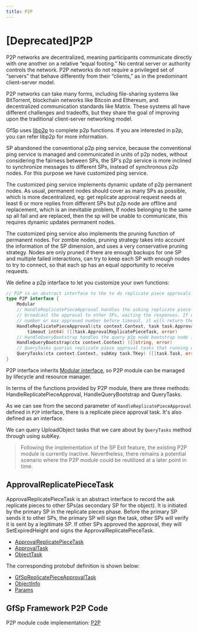 ```yaml
---
title: P2P
---
```


# [Deprecated]P2P

P2P networks are decentralized, meaning participants communicate directly with one another on a relative “equal footing.” No central server or authority controls the network. P2P networks do not require a privileged set of “servers” that behave differently from their “clients,” as in the predominant client-server model.

P2P networks can take many forms, including file-sharing systems like BitTorrent, blockchain networks like Bitcoin and Ethereum, and decentralized communication standards like Matrix. These systems all have different challenges and tradeoffs, but they share the goal of improving upon the traditional client-server networking model.

GfSp uses [libp2p](https://github.com/libp2p/go-libp2p) to complete p2p functions. If you are interested in p2p, you can refer libp2p for more information.

SP abandoned the conventional p2p ping service, because the conventional ping service is managed and communicated in units of p2p nodes, without considering the fairness between SPs, the SP's p2p service is more inclined to synchronize messages to different SPs, instead of synchronous p2p nodes. For this purpose we have customized ping service.

The customized ping service implements dynamic update of p2p permanent nodes. As usual, permanent nodes should cover as many SPs as possible, which is more decentralized, eg: get replicate approval request needs at least 6 or more replies from different SPs but p2p node are offline and replacement, which is an inevitable problem, If nodes belonging to the same sp all fail and are replaced, then the sp will be unable to communicate, this requires dynamic updates permanent nodes.

The customized ping service also implements the pruning function of permanent nodes. For zombie nodes, pruning strategy takes into account the information of the SP dimension, and uses a very conservative pruning strategy. Nodes are only pruned if there are enough backups for one SP and multiple failed interactions, can try to keep each SP with enough nodes to try to connect, so that each sp has an equal opportunity to receive requests.

We define a p2p interface to let you customize your own functions:

``` go
// P2P is an abstract interface to the to do replicate piece approvals between SPs.
type P2P interface {
    Modular
    // HandleReplicatePieceApproval handles the asking replicate piece approval, it will
    // broadcast the approval to other SPs, waiting the responses. If up to min approved
    // number or max approved number before timeout, it will return the approvals.
    HandleReplicatePieceApproval(ctx context.Context, task task.ApprovalReplicatePieceTask, min, max int32,
        timeout int64) ([]task.ApprovalReplicatePieceTask, error)
    // HandleQueryBootstrap handles the query p2p node bootstrap node info.
    HandleQueryBootstrap(ctx context.Context) ([]string, error)
    // QueryTasks queries replicate piece approval tasks that running on p2p by task sub-key.
    QueryTasks(ctx context.Context, subKey task.TKey) ([]task.Task, error)
}
```

P2P interface inherits [Modular interface](./common/lifecycle_modular.md#modular-interface), so P2P module can be managed by lifecycle and resource manager.

In terms of the functions provided by P2P module, there are three methods: HandleReplicatePieceApproval, HandleQueryBootstrap and QueryTasks.

As we can see from the second parameter of `HandleReplicatePieceApproval` defined in `P2P` interface, there is a replicate piece approval task. It's also defined as an interface.

We can query UploadObject tasks that we care about by `QueryTasks` method through using subKey.

> Following the implementation of the SP Exit feature, the existing P2P module is currently inactive. Nevertheless, there remains a potential scenario where the P2P module could be reutilized at a later point in time.

## ApprovalReplicatePieceTask

ApprovalReplicatePieceTask is an abstract interface to record the ask replicate pieces to other SPs(as secondary SP for the object). It is initiated by the primary SP in the replicate pieces phase. Before the primary SP sends it to other SPs, the primary SP will sign the task, other SPs will verify it is sent by a legitimate SP. If other SPs approved the approval, they will SetExpiredHeight and signs the ApprovalReplicatePieceTask.

- [ApprovalReplicatePieceTask](./common/task.md#approvalreplicatepiecetask)
- [ApprovalTask](./common/task.md#approvaltask)
- [ObjectTask](./common/task.md#objecttask)

The corresponding protobuf definition is shown below:

- [GfSpReplicatePieceApprovalTask](./common/proto.md#gfspreplicatepieceapprovaltask-proto)
- [ObjectInfo](./common/proto.md#objectinfo-proto)
- [Params](./common/proto.md#params-proto)

## GfSp Framework P2P Code

P2P module code implementation: [P2P](https://github.com/bnb-chain/greenfield-storage-provider/tree/master/modular/p2p)
